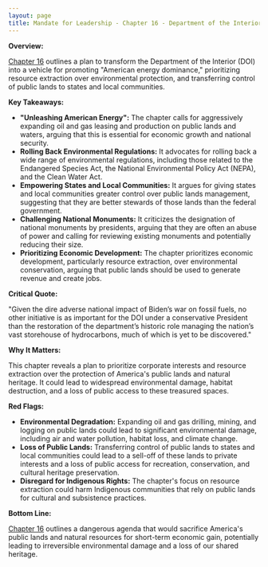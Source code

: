 ```yaml
---
layout: page
title: Mandate for Leadership - Chapter 16 - Department of the Interior - TL;DR
---
```


**Overview:**

[Chapter 16](../../documents/project_2025_chapters/chapter_16.pdf) outlines a plan to transform the Department of the Interior (DOI) into a vehicle for promoting "American energy dominance," prioritizing resource extraction over environmental protection, and transferring control of public lands to states and local communities.

**Key Takeaways:**

* **"Unleashing American Energy":** The chapter calls for aggressively expanding oil and gas leasing and production on public lands and waters, arguing that this is essential for economic growth and national security.
* **Rolling Back Environmental Regulations:** It advocates for rolling back a wide range of environmental regulations, including those related to the Endangered Species Act, the National Environmental Policy Act (NEPA), and the Clean Water Act.
* **Empowering States and Local Communities:** It argues for giving states and local communities greater control over public lands management, suggesting that they are better stewards of those lands than the federal government.
* **Challenging National Monuments:** It criticizes the designation of national monuments by presidents, arguing that they are often an abuse of power and calling for reviewing existing monuments and potentially reducing their size.
* **Prioritizing Economic Development:** The chapter prioritizes economic development, particularly resource extraction, over environmental conservation, arguing that public lands should be used to generate revenue and create jobs.

**Critical Quote:**

"Given the dire adverse national impact of Biden’s war on fossil fuels, no other initiative is as important for the DOI under a conservative President than the restoration of the department’s historic role managing the nation’s vast storehouse of hydrocarbons, much of which is yet to be discovered."

**Why It Matters:**

This chapter reveals a plan to prioritize corporate interests and resource extraction over the protection of America's public lands and natural heritage. It could lead to widespread environmental damage, habitat destruction, and a loss of public access to these treasured spaces.

**Red Flags:**

* **Environmental Degradation:**  Expanding oil and gas drilling, mining, and logging on public lands could lead to significant environmental damage, including air and water pollution, habitat loss, and climate change.
* **Loss of Public Lands:**  Transferring control of public lands to states and local communities could lead to a sell-off of these lands to private interests and a loss of public access for recreation, conservation, and cultural heritage preservation.
* **Disregard for Indigenous Rights:**  The chapter's focus on resource extraction could harm Indigenous communities that rely on public lands for cultural and subsistence practices.

**Bottom Line:**

[Chapter 16](../../documents/project_2025_chapters/chapter_16.pdf) outlines a dangerous agenda that would sacrifice America's public lands and natural resources for short-term economic gain, potentially leading to irreversible environmental damage and a loss of our shared heritage.
